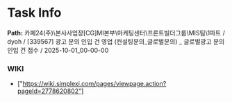 # Task Info

**Path:** 카페24(주)\본사사업장\[CG]MI본부\마케팅센터\프론트빌더그룹\MIS팀\1파트 / dyoh / [339567] 광고 문의 인입 건 영업 (컨설팅문의_글로벌문의) _ 글로벌광고 문의 인입 건 접수 / 2025-10-01_00-00-00

### WIKI
- ["https://wiki.simplexi.com/pages/viewpage.action?pageId=2778620802"]

